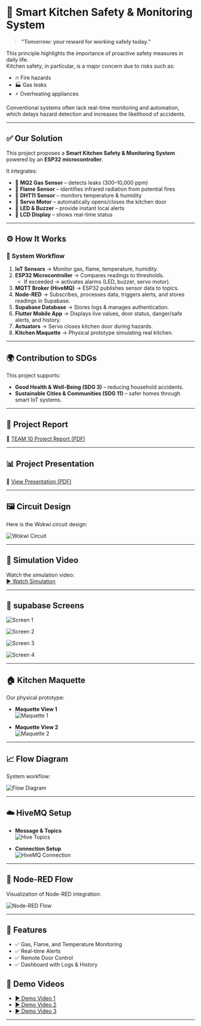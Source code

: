# 🍳 Smart Kitchen Safety & Monitoring System  

> **"Tomorrow: your reward for working safely today."**  

This principle highlights the importance of proactive safety measures in daily life.  
Kitchen safety, in particular, is a major concern due to risks such as:  

- 🔥 Fire hazards  
- 🏭 Gas leaks  
- ⚡ Overheating appliances  

Conventional systems often lack real-time monitoring and automation, which delays hazard detection and increases the likelihood of accidents.  

---

## ✅ Our Solution  

This project proposes a **Smart Kitchen Safety & Monitoring System** powered by an **ESP32 microcontroller**.  

It integrates:  
- 🔹 **MQ2 Gas Sensor** – detects leaks (300–10,000 ppm)  
- 🔹 **Flame Sensor** – identifies infrared radiation from potential fires  
- 🔹 **DHT11 Sensor** – monitors temperature & humidity  
- 🔹 **Servo Motor** – automatically opens/closes the kitchen door  
- 🔹 **LED & Buzzer** – provide instant local alerts  
- 🔹 **LCD Display** – shows real-time status  

---

## ⚙️ How It Works  

### 🔄 System Workflow  
1. **IoT Sensors** → Monitor gas, flame, temperature, humidity.  
2. **ESP32 Microcontroller** → Compares readings to thresholds.  
   - If exceeded → activates alarms (LED, buzzer, servo motor).  
3. **MQTT Broker (HiveMQ)** → ESP32 publishes sensor data to topics.  
4. **Node-RED** → Subscribes, processes data, triggers alerts, and stores readings in Supabase.  
5. **Supabase Database** → Stores logs & manages authentication.  
6. **Flutter Mobile App** → Displays live values, door status, danger/safe alerts, and history.  
7. **Actuators** → Servo closes kitchen door during hazards.  
8. **Kitchen Maquette** → Physical prototype simulating real kitchen.  

---

## 🌍 Contribution to SDGs  

This project supports:  
- **Good Health & Well-Being (SDG 3)** – reducing household accidents.  
- **Sustainable Cities & Communities (SDG 11)** – safer homes through smart IoT systems.  

---

## 📑 Project Report  
📄 [TEAM 10 Project Report (PDF)](TEAM%2010.pdf)  

---

## 📊 Project Presentation  
📄 [View Presentation (PDF)](presentation.pdf)  

---

## 🖼️ Circuit Design  
Here is the Wokwi circuit design:  

![Wokwi Circuit](wokwi%20circuit%20screen%20.jpg)  

---

## 🎥 Simulation Video  
Watch the simulation video:  
[▶️ Watch Simulation](simulation%20video.mp4)  

---

## 📱 supabase Screens  
 
 
  ![Screen 1](screen1.jpg)  


  ![Screen 2](screen2.jpg)  

  ![Screen 3](screen3.jpg)  


  ![Screen 4](screen4.jpg)  

---

## 🏠 Kitchen Maquette  

Our physical prototype:  

- **Maquette View 1**  
  ![Maquette 1](maquette1.jpg)  

- **Maquette View 2**  
  ![Maquette 2](maquette2.jpg)  

---

## 📈 Flow Diagram  
System workflow:  

![Flow Diagram](flow%20diagram%20.jpg)  

---

## ☁️ HiveMQ Setup  
- **Message & Topics**  
  ![Hive Topics](Hive(Message+%20Topics).png)  

- **Connection Setup**  
  ![HiveMQ Connection](HiveMQ%20Connection.png)  

---

## 🔗 Node-RED Flow  
Visualization of Node-RED integration:  

![Node-RED Flow](Node%20Red%20Flow.png)  

---

## 🚀 Features  
- ✅ Gas, Flame, and Temperature Monitoring  
- ✅ Real-time Alerts  
- ✅ Remote Door Control  
- ✅ Dashboard with Logs & History

## 🎥 Demo Videos
- [▶️ Demo Video 1](de.mp4)  
- [▶️ Demo Video 2](dem.mp4)  
- [▶️ Demo Video 3](demo3.mp4)  

---
